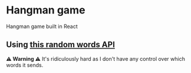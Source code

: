 # Hangman game
Hangman game built in React

## Using [this random words API](https://random-words-api.vercel.app)

**⚠️ Warning ⚠️** It's ridiculously hard as I don't have any control over which words it sends.